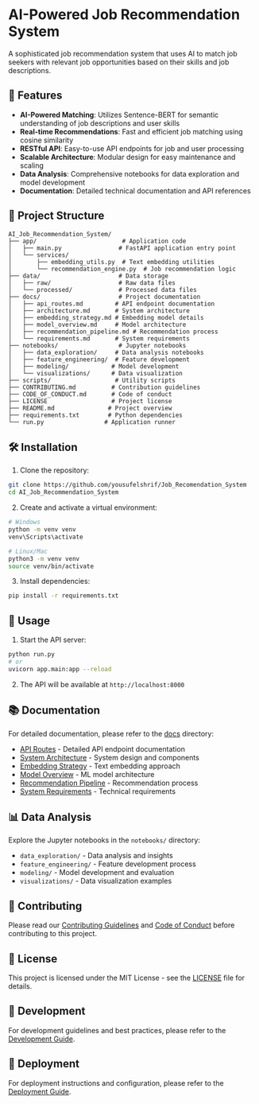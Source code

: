 # AI-Powered Job Recommendation System

A sophisticated job recommendation system that uses AI to match job seekers with relevant job opportunities based on their skills and job descriptions.

## 🚀 Features

- **AI-Powered Matching**: Utilizes Sentence-BERT for semantic understanding of job descriptions and user skills
- **Real-time Recommendations**: Fast and efficient job matching using cosine similarity
- **RESTful API**: Easy-to-use API endpoints for job and user processing
- **Scalable Architecture**: Modular design for easy maintenance and scaling
- **Data Analysis**: Comprehensive notebooks for data exploration and model development
- **Documentation**: Detailed technical documentation and API references

## 📁 Project Structure

```
AI_Job_Recommendation_System/
├── app/                        # Application code
│   ├── main.py                # FastAPI application entry point
│   └── services/
│       ├── embedding_utils.py  # Text embedding utilities
│       └── recommendation_engine.py  # Job recommendation logic
├── data/                      # Data storage
│   ├── raw/                   # Raw data files
│   └── processed/             # Processed data files
├── docs/                      # Project documentation
│   ├── api_routes.md         # API endpoint documentation
│   ├── architecture.md       # System architecture
│   ├── embedding_strategy.md # Embedding model details
│   ├── model_overview.md     # Model architecture
│   ├── recommendation_pipeline.md # Recommendation process
│   └── requirements.md       # System requirements
├── notebooks/                 # Jupyter notebooks
│   ├── data_exploration/     # Data analysis notebooks
│   ├── feature_engineering/  # Feature development
│   ├── modeling/            # Model development
│   └── visualizations/      # Data visualization
├── scripts/                  # Utility scripts
├── CONTRIBUTING.md          # Contribution guidelines
├── CODE_OF_CONDUCT.md       # Code of conduct
├── LICENSE                  # Project license
├── README.md               # Project overview
├── requirements.txt        # Python dependencies
└── run.py                 # Application runner
```

## 🛠️ Installation

1. Clone the repository:
```bash
git clone https://github.com/yousufelshrif/Job_Recomendation_System
cd AI_Job_Recommendation_System
```

2. Create and activate a virtual environment:
```bash
# Windows
python -m venv venv
venv\Scripts\activate

# Linux/Mac
python3 -m venv venv
source venv/bin/activate
```

3. Install dependencies:
```bash
pip install -r requirements.txt
```

## 🚀 Usage

1. Start the API server:
```bash
python run.py
# or
uvicorn app.main:app --reload
```

2. The API will be available at `http://localhost:8000`

## 📚 Documentation

For detailed documentation, please refer to the [docs](docs/) directory:

- [API Routes](docs/api_routes.md) - Detailed API endpoint documentation
- [System Architecture](docs/architecture.md) - System design and components
- [Embedding Strategy](docs/embedding_strategy.md) - Text embedding approach
- [Model Overview](docs/model_overview.md) - ML model architecture
- [Recommendation Pipeline](docs/recommendation_pipeline.md) - Recommendation process
- [System Requirements](docs/requirements.md) - Technical requirements

## 📊 Data Analysis

Explore the Jupyter notebooks in the `notebooks/` directory:

- `data_exploration/` - Data analysis and insights
- `feature_engineering/` - Feature development process
- `modeling/` - Model development and evaluation
- `visualizations/` - Data visualization examples

## 🤝 Contributing

Please read our [Contributing Guidelines](CONTRIBUTING.md) and [Code of Conduct](CODE_OF_CONDUCT.md) before contributing to this project.

## 📝 License

This project is licensed under the MIT License - see the [LICENSE](LICENSE) file for details.

## 🔧 Development

For development guidelines and best practices, please refer to the [Development Guide](docs/development.md).

## 🚀 Deployment

For deployment instructions and configuration, please refer to the [Deployment Guide](docs/deployment.md).
